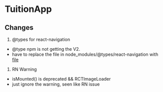 # TuitionApp

## Changes

1. @types for react-navigation
* @type npm is not getting the V2.
* have to replace the file in node_modules/@types/react-navigation with [file](https://github.com/DefinitelyTyped/DefinitelyTyped/blob/master/types/react-navigation/v2/index.d.ts)

1. RN Warning
* isMounted() is deprecated && RCTImageLoader
* just ignore the warning, seen like RN issue